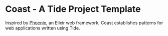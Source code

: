 # Coast - A Tide Project Template

Inspired by [Phoenix](https://github.com/phoenixframework/phoenix), an Elixir
web framework, Coast establishes patterns for web applications written using
Tide.

